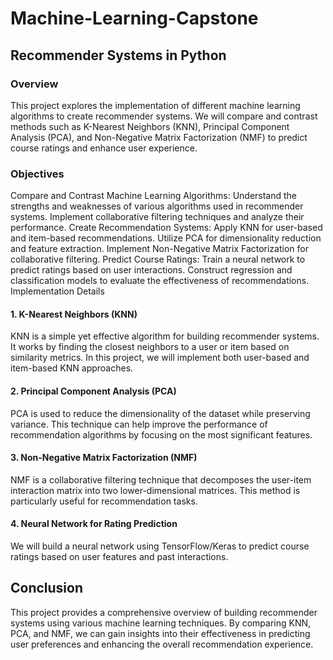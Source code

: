 # Machine-Learning-Capstone
## Recommender Systems in Python
### Overview
This project explores the implementation of different machine learning algorithms to create recommender systems. We will compare and contrast methods such as K-Nearest Neighbors (KNN), Principal Component Analysis (PCA), and Non-Negative Matrix Factorization (NMF) to predict course ratings and enhance user experience.
### Objectives
Compare and Contrast Machine Learning Algorithms:
Understand the strengths and weaknesses of various algorithms used in recommender systems.
Implement collaborative filtering techniques and analyze their performance.
Create Recommendation Systems:
Apply KNN for user-based and item-based recommendations.
Utilize PCA for dimensionality reduction and feature extraction.
Implement Non-Negative Matrix Factorization for collaborative filtering.
Predict Course Ratings:
Train a neural network to predict ratings based on user interactions.
Construct regression and classification models to evaluate the effectiveness of recommendations.
Implementation Details
#### 1. K-Nearest Neighbors (KNN)
KNN is a simple yet effective algorithm for building recommender systems. It works by finding the closest neighbors to a user or item based on similarity metrics. In this project, we will implement both user-based and item-based KNN approaches.
#### 2. Principal Component Analysis (PCA)
PCA is used to reduce the dimensionality of the dataset while preserving variance. This technique can help improve the performance of recommendation algorithms by focusing on the most significant features.
#### 3. Non-Negative Matrix Factorization (NMF)
NMF is a collaborative filtering technique that decomposes the user-item interaction matrix into two lower-dimensional matrices. This method is particularly useful for recommendation tasks.
#### 4. Neural Network for Rating Prediction
We will build a neural network using TensorFlow/Keras to predict course ratings based on user features and past interactions.
## Conclusion
This project provides a comprehensive overview of building recommender systems using various machine learning techniques. By comparing KNN, PCA, and NMF, we can gain insights into their effectiveness in predicting user preferences and enhancing the overall recommendation experience.
